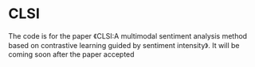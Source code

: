 # CLSI
The code is for the paper 《CLSI:A multimodal sentiment analysis method based on contrastive learning guided by sentiment intensity》.
It will be coming soon after the paper accepted
